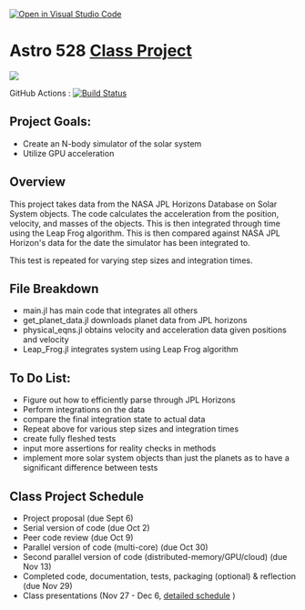 [![Open in Visual Studio Code](https://classroom.github.com/assets/open-in-vscode-718a45dd9cf7e7f842a935f5ebbe5719a5e09af4491e668f4dbf3b35d5cca122.svg)](https://classroom.github.com/online_ide?assignment_repo_id=12143268&assignment_repo_type=AssignmentRepo)
# Astro 528 [Class Project](https://psuastro528.github.io/Fall2023/project/)

[![](https://img.shields.io/badge/docs-stable-blue.svg)](https://PsuAstro528.github.io/project-template/stable)

GitHub Actions : [![Build Status](https://github.com/PsuAstro528/project-template/workflows/CI/badge.svg)](https://github.com/PsuAstro528/project-template/actions?query=workflow%3ACI+branch%3Amain)


## Project Goals:  
- Create an N-body simulator of the solar system
- Utilize GPU acceleration

## Overview

This project takes data from the NASA JPL Horizons Database on Solar System objects. The code calculates the acceleration from the position, velocity, and masses of the objects. This is then integrated through time using the Leap Frog algorithm. This is then compared against NASA JPL Horizon's data for the date the simulator has been integrated to. 

This test is repeated for varying step sizes and integration times.

## File Breakdown

- main.jl has main code that integrates all others
- get_planet_data.jl downloads planet data from JPL horizons
- physical_eqns.jl obtains velocity and acceleration data given positions and velocity
- Leap_Frog.jl integrates system using Leap Frog algorithm
  
## To Do List:
- Figure out how to efficiently parse through JPL Horizons
- Perform integrations on the data
- compare the final integration state to actual data
- Repeat above for various step sizes and integration times
- create fully fleshed tests
- input more assertions for reality checks in methods
- implement more solar system objects than just the planets as to have a significant difference between tests

## Class Project Schedule
- Project proposal (due Sept 6)
- Serial version of code (due Oct 2)
- Peer code review (due Oct 9)
- Parallel version of code (multi-core) (due Oct 30)
- Second parallel version of code (distributed-memory/GPU/cloud) (due Nov 13)
- Completed code, documentation, tests, packaging (optional) & reflection (due Nov 29)
- Class presentations (Nov 27 - Dec 6, [detailed schedule](https://github.com/PsuAstro528/PresentationsSchedule2023) )


